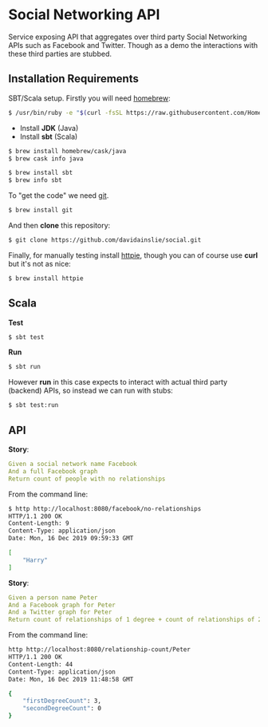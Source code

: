 # Social Networking API

Service exposing API that aggregates over third party Social Networking APIs such as Facebook and Twitter. Though as a demo the interactions with these third parties are stubbed.

## Installation Requirements

SBT/Scala setup. Firstly you will need [homebrew](https://brew.sh/):

```bash
$ /usr/bin/ruby -e "$(curl -fsSL https://raw.githubusercontent.com/Homebrew/install/master/install)"
```

- Install **JDK** (Java)
- Install **sbt** (Scala)

```bash
$ brew install homebrew/cask/java
$ brew cask info java
```

```bash
$ brew install sbt
$ brew info sbt
```

To "get the code" we need [git](https://git-scm.com/).

```bash
$ brew install git
```

And then **clone** this repository:

```bash
$ git clone https://github.com/davidainslie/social.git
```

Finally, for manually testing install [httpie](https://httpie.org/), though you can of course use **curl** but it's not as nice:

```bash
$ brew install httpie
```

## Scala

**Test**

```bash
$ sbt test
```

**Run**

```bash
$ sbt run
```

However **run** in this case expects to interact with actual third party (backend) APIs, so instead we can run with stubs:

```bash
$ sbt test:run
```

## API

**Story**:

```yaml
Given a social network name Facebook
And a full Facebook graph
Return count of people with no relationships
```

From the command line:

```bash
$ http http://localhost:8080/facebook/no-relationships
HTTP/1.1 200 OK
Content-Length: 9
Content-Type: application/json
Date: Mon, 16 Dec 2019 09:59:33 GMT

[
    "Harry"
]
```

**Story**:

```yaml
Given a person name Peter
And a Facebook graph for Peter
And a Twitter graph for Peter
Return count of relationships of 1 degree + count of relationships of 2 degree
```

From the command line:

```bash
http http://localhost:8080/relationship-count/Peter
HTTP/1.1 200 OK
Content-Length: 44
Content-Type: application/json
Date: Mon, 16 Dec 2019 11:48:58 GMT

{
    "firstDegreeCount": 3,
    "secondDegreeCount": 0
}
```

